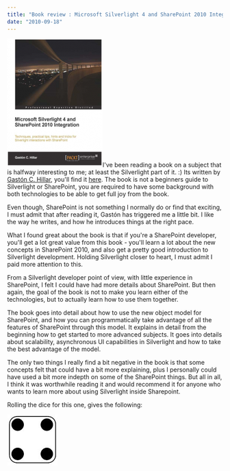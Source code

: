 ```yaml
---
title: "Book review : Microsoft Silverlight 4 and SharePoint 2010 Integration"
date: "2010-09-18"
---
```


[![MicrosoftSilverlight4AndSharepoint2010](images/MicrosoftSilverlight4AndSharepoint2010-223x300.png)](http://localhost:8080/wp-content/2010/09/MicrosoftSilverlight4AndSharepoint2010.png)I've been reading a book on a subject that is halfway interesting to me; at least the Silverlight part of it. :) Its written by [Gastón C. Hillar](http://authors.packtpub.com/content/interview-gaston-c-hillar), you'll find it [here](https://www.packtpub.com/microsoft-silverlight-4-and-sharepoint-2010-integration/book?mid=150910vu4z2x&utm_source=silverlightshow.net&%3butm_medium=affiliate&%3butm_content=other&%3butm_campaign=mdb_004719). The book is not a beginners guide to Silverlight or SharePoint, you are required to have some background with both technologies to be able to get full joy from the book.

Even though, SharePoint is not something I normally do or find that exciting, I must admit that after reading it, Gastón has triggered me a little bit. I like the way he writes, and how he introduces things at the right pace.

What I found great about the book is that if you're a SharePoint developer, you'll get a lot great value from this book - you'll learn a lot about the new concepts in SharePoint 2010, and also get a pretty good introduction to Silverlight development. Holding Silverlight closer to heart, I must admit I paid more attention to this.

From a Silverlight developer point of view, with little experience in SharePoint, I felt I could have had more details about SharePoint. But then again, the goal of the book is not to make you learn either of the technologies, but to actually learn how to use them together.

The book goes into detail about how to use the new object model for SharePoint, and how you can programmatically take advantage of all the features of SharePoint through this model. It explains in detail from the beginning how to get started to more advanced subjects. It goes into details about scalability, asynchronous UI capabilities in Silverlight and how to take the best advantage of the model.

The only two things I really find a bit negative in the book is that some concepts felt that could have a bit more explaining, plus I personally could have used a bit more indepth on some of the SharePoint things. But all in all, I think it was worthwhile reading it and would recommend it for anyone who wants to learn more about using Silverlight inside Sharepoint.

Rolling the dice for this one, gives the following:

![](images/dice1-thumb.jpg)

